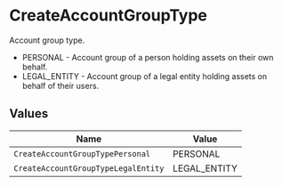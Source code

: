 # CreateAccountGroupType

Account group type.
* PERSONAL - Account group of a person holding assets on their own behalf.
* LEGAL_ENTITY - Account group of a legal entity holding assets on behalf of their users.


## Values

| Name                                | Value                               |
| ----------------------------------- | ----------------------------------- |
| `CreateAccountGroupTypePersonal`    | PERSONAL                            |
| `CreateAccountGroupTypeLegalEntity` | LEGAL_ENTITY                        |